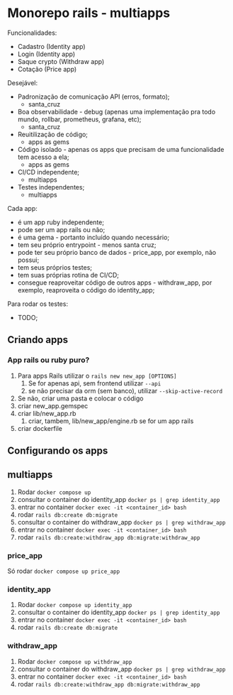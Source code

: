 # Monorepo rails - multiapps

Funcionalidades:
- Cadastro (Identity app)
- Login (Identity app)
- Saque crypto (Withdraw app)
- Cotação (Price app)

Desejável:
- Padronização de comunicação API (erros, formato);
  - santa_cruz
- Boa observabilidade - debug (apenas uma implementação pra todo mundo, rollbar, prometheus, grafana, etc);
  - santa_cruz
- Reuitilização de código;
  - apps as gems
- Código isolado - apenas os apps que precisam de uma funcionalidade tem acesso a ela;
  - apps as gems
- CI/CD independente;
  - multiapps
- Testes independentes;
  - multiapps

Cada app:
- é um app ruby independente;
- pode ser um app rails ou não;
- é uma gema - portanto incluído quando necessário;
- tem seu próprio entrypoint - menos santa cruz;
- pode ter seu próprio banco de dados - price_app, por exemplo, não possui;
- tem seus próprios testes;
- tem suas próprias rotina de CI/CD;
- consegue reaproveitar código de outros apps - withdraw_app, por exemplo, reaproveita o código do identity_app;

Para rodar os testes:
- TODO;

## Criando apps
### App rails ou ruby puro?
1. Para apps Rails utilizar o `rails new new_app [OPTIONS]`
   1. Se for apenas api, sem frontend utilizar `--api`
   2. se não precisar da orm (sem banco), utilizar `--skip-active-record`
2. Se não, criar uma pasta e colocar o código
3. criar new_app.gemspec
4. criar lib/new_app.rb
   1. criar, tambem, lib/new_app/engine.rb se for um app rails
5. criar dockerfile

## Configurando os apps
## multiapps
1. Rodar `docker compose up`
2. consultar o container do identity_app `docker ps | grep identity_app`
3. entrar no container `docker exec -it <container_id> bash`
4. rodar `rails db:create db:migrate`
5. consultar o container do withdraw_app `docker ps | grep withdraw_app`
3. entrar no container `docker exec -it <container_id> bash`
4. rodar `rails db:create:withdraw_app db:migrate:withdraw_app`

### price_app
Só rodar `docker compose up price_app`

### identity_app
1. Rodar `docker compose up identity_app`
2. consultar o container do identity_app `docker ps | grep identity_app`
3. entrar no container `docker exec -it <container_id> bash`
4. rodar `rails db:create db:migrate`

### withdraw_app
1. Rodar `docker compose up withdraw_app`
2. consultar o container do withdraw_app `docker ps | grep withdraw_app`
3. entrar no container `docker exec -it <container_id> bash`
4. rodar `rails db:create:withdraw_app db:migrate:withdraw_app`

